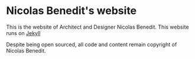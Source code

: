 # Nicolas Benedit's website

This is the website of Architect and Designer Nicolas Benedit. This website runs on [Jekyll](https://jekyllrb.com/)

Despite being open sourced, all code and content remain copyright of Nicolas Benedit.
